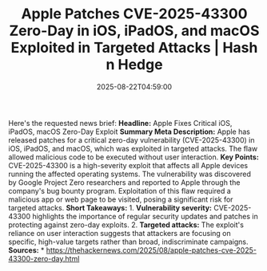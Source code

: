﻿---
title: "Apple Patches CVE-2025-43300 Zero-Day in iOS, iPadOS, and macOS Exploited in Targeted Attacks | Hash n Hedge"
date: "2025-08-22T04:59:00"
category: "Markets"
summary: ""
slug: "apple-patches-cve202543300-zeroday-in-ios-ipados-and-macos-e"
source_urls:
  - ""
seo:
  title: "Apple Patches CVE-2025-43300 Zero-Day in iOS, iPadOS, and macOS Exploited in Targeted Attacks | Hash n Hedge | Hash n Hedge"
  description: ""
  keywords: ["news", "markets", "brief"]
---
Here's the requested news brief:  **Headline:** Apple Fixes Critical iOS, iPadOS, macOS Zero-Day Exploit  **Summary Meta Description:** Apple has released patches for a critical zero-day vulnerability (CVE-2025-43300) in iOS, iPadOS, and macOS, which was exploited in targeted attacks. The flaw allowed malicious code to be executed without user interaction.  **Key Points:**   CVE-2025-43300 is a high-severity exploit that affects all Apple devices running the affected operating systems.  The vulnerability was discovered by Google Project Zero researchers and reported to Apple through the company's bug bounty program.  Exploitation of this flaw required a malicious app or web page to be visited, posing a significant risk for targeted attacks.  **Short Takeaways:**  1. **Vulnerability severity:** CVE-2025-43300 highlights the importance of regular security updates and patches in protecting against zero-day exploits. 2. **Targeted attacks:** The exploit's reliance on user interaction suggests that attackers are focusing on specific, high-value targets rather than broad, indiscriminate campaigns.  **Sources:**  * https://thehackernews.com/2025/08/apple-patches-cve-2025-43300-zero-day.html